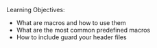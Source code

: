 Learning Objectives:

* What are macros and how to use them
* What are the most common predefined macros
* How to include guard your header files
